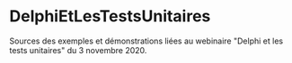 # DelphiEtLesTestsUnitaires
Sources des exemples et démonstrations liées au webinaire "Delphi et les tests unitaires" du 3 novembre 2020.
